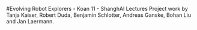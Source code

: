 #Evolving Robot Explorers - Koan 11 - ShanghAI Lectures
Project work by Tanja Kaiser, Robert Duda, Benjamin Schlotter, Andreas Ganske, Bohan Liu and Jan Laermann.

